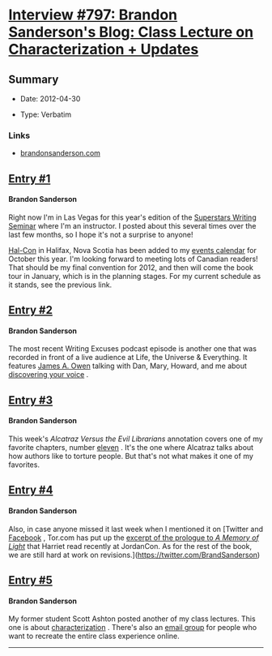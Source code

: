 # [Interview #797: Brandon Sanderson's Blog: Class Lecture on Characterization + Updates](https://www.theoryland.com/intvmain.php?i=797)

## Summary

- Date: 2012-04-30

- Type: Verbatim

### Links

- [brandonsanderson.com](http://brandonsanderson.com/blog/1083/Class-Lecture-on-Characterization--Updates)


## [Entry #1](./t-797/1)

#### Brandon Sanderson

Right now I'm in Las Vegas for this year's edition of the
[Superstars Writing Seminar](http://www.superstarswritingseminars.com/)
where I'm an instructor. I posted about this several times over the last few months, so I hope it's not a surprise to anyone!

[Hal-Con](http://hal-con.com/)
in Halifax, Nova Scotia has been added to my
[events calendar](http://brandonsanderson.com/events)
for October this year. I'm looking forward to meeting lots of Canadian readers! That should be my final convention for 2012, and then will come the book tour in January, which is in the planning stages. For my current schedule as it stands, see the previous link.

## [Entry #2](./t-797/2)

#### Brandon Sanderson

The most recent Writing Excuses podcast episode is another one that was recorded in front of a live audience at Life, the Universe & Everything. It features
[James A. Owen](http://www.heretherebedragons.net/)
talking with Dan, Mary, Howard, and me about
[discovering your voice](http://www.writingexcuses.com/2012/04/29/)
.

## [Entry #3](./t-797/3)

#### Brandon Sanderson

This week's
*Alcatraz Versus the Evil Librarians*
annotation covers one of my favorite chapters, number
[eleven](http://brandonsanderson.com/annotation/455/Alcatraz-Chapter-Eleven)
. It's the one where Alcatraz talks about how authors like to torture people. But that's not what makes it one of my favorites.

## [Entry #4](./t-797/4)

#### Brandon Sanderson

Also, in case anyone missed it last week when I mentioned it on
[Twitter and
[Facebook](https://www.facebook.com/BrandonSandrson)
, Tor.com has put up the
[excerpt of the prologue to
*A Memory of Light*](http://www.tor.com/stories/2012/04/a-memory-of-light-prologue-excerpt)
that Harriet read recently at JordanCon. As for the rest of the book, we are still hard at work on revisions.](https://twitter.com/BrandSanderson)

## [Entry #5](./t-797/5)

#### Brandon Sanderson

My former student Scott Ashton posted another of my class lectures. This one is about
[characterization](http://www.writeaboutdragons.com/home/brandon_w2012/lecture-4/)
. There's also an
[email group](http://www.writeaboutdragons.com/home/brandon_w2012/)
for people who want to recreate the entire class experience online.


---

